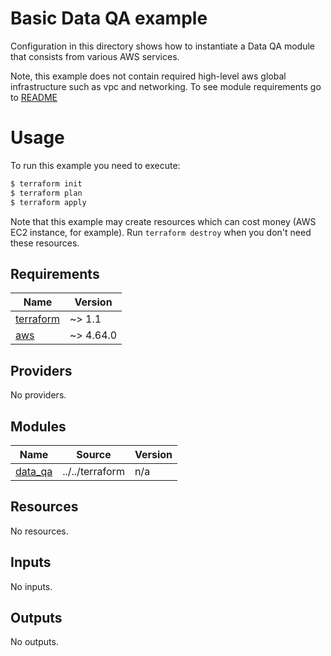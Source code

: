 Basic Data QA example
========================

Configuration in this directory shows how to instantiate a Data QA module that consists from various AWS services.

Note, this example does not contain required high-level aws global infrastructure such as vpc and networking. To see module requirements go to [README](https://github.com/provectus/data-quality-gate/tree/main/terraform/README.md) 

Usage
=====

To run this example you need to execute:

```bash
$ terraform init
$ terraform plan
$ terraform apply
```

Note that this example may create resources which can cost money (AWS EC2 instance, for example). Run `terraform destroy` when you don't need these resources.
<!-- BEGIN_TF_DOCS -->
## Requirements

| Name | Version |
|------|---------|
| <a name="requirement_terraform"></a> [terraform](#requirement\_terraform) | ~> 1.1 |
| <a name="requirement_aws"></a> [aws](#requirement\_aws) | ~> 4.64.0 |

## Providers

No providers.

## Modules

| Name | Source | Version |
|------|--------|---------|
| <a name="module_data_qa"></a> [data\_qa](#module\_data\_qa) | ../../terraform | n/a |

## Resources

No resources.

## Inputs

No inputs.

## Outputs

No outputs.
<!-- END_TF_DOCS -->
